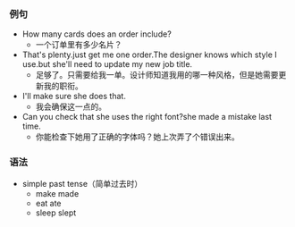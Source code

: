 ### 例句

- How many cards does an order include?
  - 一个订单里有多少名片？
- That's plenty.just get me one order.The designer knows which style I use.but she'll need to update my new job title.
  - 足够了。只需要给我一单。设计师知道我用的哪一种风格，但是她需要更新我的职衔。
- I'll make sure she does that.
  - 我会确保这一点的。
- Can you check that she uses the right font?she made a mistake last time.
  - 你能检查下她用了正确的字体吗？她上次弄了个错误出来。

### 语法

- simple past tense（简单过去时）
  - make made
  - eat ate
  - sleep slept